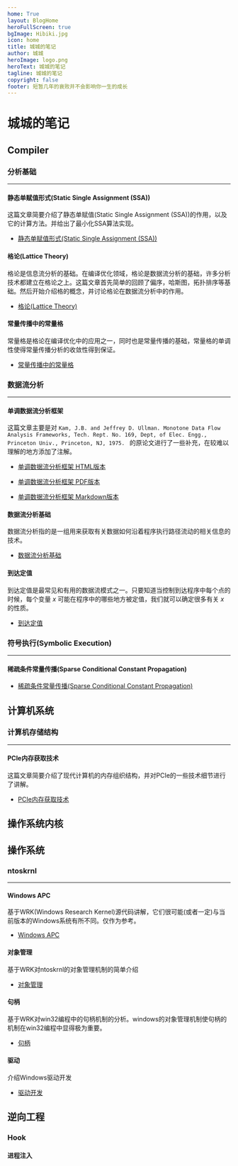```yaml
---
home: True
layout: BlogHome
heroFullScreen: true
bgImage: Hibiki.jpg
icon: home
title: 城城的笔记
author: 城城
heroImage: logo.png
heroText: 城城的笔记
tagline: 城城的笔记
copyright: false
footer: 短暂几年的衰败并不会影响你一生的成长 
---
```


# 城城的笔记

## Compiler

### 分析基础

---

#### 静态单赋值形式(Static Single Assignment (SSA))

这篇文章简要介绍了静态单赋值(Static Single Assignment (SSA))的作用，以及它的计算方法。并给出了最小化SSA算法实现。

- [静态单赋值形式(Static Single Assignment (SSA))](./Compiler/basics/ssa/ssa.md)

#### 格论(Lattice Theory)

格论是信息流分析的基础。在编译优化领域，格论是数据流分析的基础，许多分析技术都建立在格论之上。这篇文章首先简单的回顾了偏序，哈斯图，拓扑排序等基础。然后开始介绍格的概念，并讨论格论在数据流分析中的作用。

- [格论(Lattice Theory)](./Compiler/basics/lattice/lattice_theory.md)

#### 常量传播中的常量格

常量格是格论在编译优化中的应用之一，同时也是常量传播的基础，常量格的单调性使得常量传播分析的收敛性得到保证。

- [常量传播中的常量格](./Compiler/basics/lattice/constlat.md)

### 数据流分析

---

#### 单调数据流分析框架

这篇文章主要是对 `Kam, J.B. and Jeffrey D. Ullman. Monotone Data Flow Analysis Frameworks, Tech. Rept. No. 169, Dept, of Elec. Engg., Princeton Univ., Princeton, NJ, 1975. ` 的原论文进行了一些补充，在较难以理解的地方添加了注解。

- [单调数据流分析框架 HTML版本](https://github.com/ccoskrnl/notes/blob/main/docs/Compiler/data_flow_analysis/monotone/monotone_data_flow_analysis_frameworks.html)

- [单调数据流分析框架 PDF版本](https://github.com/ccoskrnl/notes/blob/main/docs/Compiler/data_flow_analysis/monotone/monotone_data_flow_analysis_frameworks.pdf)

- [单调数据流分析框架 Markdown版本](./Compiler/data_flow_analysis/monotone/monotone_data_flow_analysis_frameworks.md)

#### 数据流分析基础

数据流分析指的是一组用来获取有关数据如何沿着程序执行路径流动的相关信息的技术。

- [数据流分析基础](./Compiler/data_flow_analysis/intro/intro.md)

#### 到达定值

到达定值是最常见和有用的数据流模式之一。只要知道当控制到达程序中每个点的时候，每个变量 $x$ 可能在程序中的哪些地方被定值，我们就可以确定很多有关 $x$ 的性质。

- [到达定值](./Compiler/data_flow_analysis/reaching_definitions/reaching_definitions.md)

### 符号执行(Symbolic Execution)

---

#### 稀疏条件常量传播(Sparse Conditional Constant Propagation)

- [稀疏条件常量传播(Sparse Conditional Constant Propagation)](./Compiler/symbolic_execution/sccp/sccp.md)

## 计算机系统

### 计算机存储结构

---

#### PCIe内存获取技术

这篇文章简要介绍了现代计算机的内存组织结构，并对PCIe的一些技术细节进行了讲解。

- [PCIe内存获取技术](./Computer_Systems/storage/pcie_memory_acquisition/pcie_memory_acquistion.md)

## 操作系统内核

## 操作系统

### ntoskrnl

---

#### Windows APC

基于WRK(Windows Research Kernel)源代码讲解，它们很可能(或者一定)与当前版本的Windows系统有所不同。仅作为参考。

- [Windows APC](./Operating_Systems/ntoskrnl/apc/apc.md)

#### 对象管理

基于WRK对ntoskrnl的对象管理机制的简单介绍

- [对象管理](./Operating_Systems/ntoskrnl/object/object.md)

#### 句柄

基于WRK对win32编程中的句柄机制的分析。windows的对象管理机制使句柄的机制在win32编程中显得极为重要。

- [句柄](./Operating_Systems/ntoskrnl/handle/handle.md)

#### 驱动

介绍Windows驱动开发

- [驱动开发](./Operating_Systems/ntoskrnl/driver/intro.md)

## 逆向工程

### Hook

#### 进程注入

